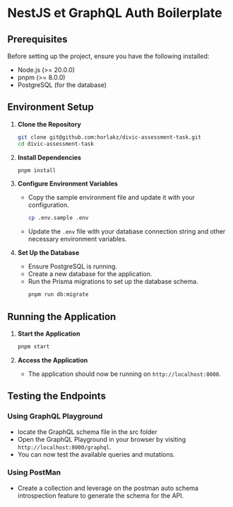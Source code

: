 # NestJS et GraphQL Auth Boilerplate

## Prerequisites

Before setting up the project, ensure you have the following installed:

- Node.js (>= 20.0.0)
- pnpm (>= 8.0.0)
- PostgreSQL (for the database)

## Environment Setup

1. **Clone the Repository**

   ```sh
   git clone git@github.com:horlakz/divic-assessment-task.git
   cd divic-assessment-task
   ```

2. **Install Dependencies**

   ```sh
   pnpm install
   ```

3. **Configure Environment Variables**

   - Copy the sample environment file and update it with your configuration.
     ```sh
     cp .env.sample .env
     ```
   - Update the `.env` file with your database connection string and other necessary environment variables.

4. **Set Up the Database**
   - Ensure PostgreSQL is running.
   - Create a new database for the application.
   - Run the Prisma migrations to set up the database schema.
     ```sh
     pnpm run db:migrate
     ```

## Running the Application

1. **Start the Application**

   ```sh
   pnpm start
   ```

2. **Access the Application**
   - The application should now be running on `http://localhost:8000`.

## Testing the Endpoints

### Using GraphQL Playground

- locate the GraphQL schema file in the src folder
- Open the GraphQL Playground in your browser by visiting `http://localhost:8000/graphql`.
- You can now test the available queries and mutations.

### Using PostMan

- Create a collection and leverage on the postman auto schema introspection feature to generate the schema for the API.
